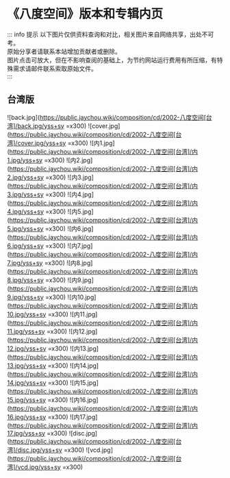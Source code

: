 # 《八度空间》版本和专辑内页

::: info 提示
以下图片仅供资料查询和对比，相关图片来自网络共享，出处不可考。<br>
原始分享者请联系本站增加贡献者或删除。<br>
图片点击可放大，但在不影响查阅的基础上，为节约网站运行费用有所压缩，有特殊需求请邮件联系索取原始文件。<br>
:::

## 台湾版
![back.jpg](https://public.jaychou.wiki/composition/cd/2002-八度空间[台湾]/back.jpg/yss+sy =x300)
![cover.jpg](https://public.jaychou.wiki/composition/cd/2002-八度空间[台湾]/cover.jpg/yss+sy =x300)
![内1.jpg](https://public.jaychou.wiki/composition/cd/2002-八度空间[台湾]/内1.jpg/yss+sy =x300)
![内2.jpg](https://public.jaychou.wiki/composition/cd/2002-八度空间[台湾]/内2.jpg/yss+sy =x300)
![内3.jpg](https://public.jaychou.wiki/composition/cd/2002-八度空间[台湾]/内3.jpg/yss+sy =x300)
![内4.jpg](https://public.jaychou.wiki/composition/cd/2002-八度空间[台湾]/内4.jpg/yss+sy =x300)
![内5.jpg](https://public.jaychou.wiki/composition/cd/2002-八度空间[台湾]/内5.jpg/yss+sy =x300)
![内6.jpg](https://public.jaychou.wiki/composition/cd/2002-八度空间[台湾]/内6.jpg/yss+sy =x300)
![内7.jpg](https://public.jaychou.wiki/composition/cd/2002-八度空间[台湾]/内7.jpg/yss+sy =x300)
![内8.jpg](https://public.jaychou.wiki/composition/cd/2002-八度空间[台湾]/内8.jpg/yss+sy =x300)
![内9.jpg](https://public.jaychou.wiki/composition/cd/2002-八度空间[台湾]/内9.jpg/yss+sy =x300)
![内10.jpg](https://public.jaychou.wiki/composition/cd/2002-八度空间[台湾]/内10.jpg/yss+sy =x300)
![内11.jpg](https://public.jaychou.wiki/composition/cd/2002-八度空间[台湾]/内11.jpg/yss+sy =x300)
![内12.jpg](https://public.jaychou.wiki/composition/cd/2002-八度空间[台湾]/内12.jpg/yss+sy =x300)
![内13.jpg](https://public.jaychou.wiki/composition/cd/2002-八度空间[台湾]/内13.jpg/yss+sy =x300)
![内14.jpg](https://public.jaychou.wiki/composition/cd/2002-八度空间[台湾]/内14.jpg/yss+sy =x300)
![内15.jpg](https://public.jaychou.wiki/composition/cd/2002-八度空间[台湾]/内15.jpg/yss+sy =x300)
![内16.jpg](https://public.jaychou.wiki/composition/cd/2002-八度空间[台湾]/内16.jpg/yss+sy =x300)
![内17.jpg](https://public.jaychou.wiki/composition/cd/2002-八度空间[台湾]/内17.jpg/yss+sy =x300)
![disc.jpg](https://public.jaychou.wiki/composition/cd/2002-八度空间[台湾]/disc.jpg/yss+sy =x300)
![vcd.jpg](https://public.jaychou.wiki/composition/cd/2002-八度空间[台湾]/vcd.jpg/yss+sy =x300)